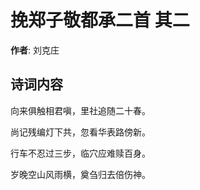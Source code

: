 # 挽郑子敬都承二首  其二

**作者**: 刘克庄

## 诗词内容

向来俱触相君嗔，里社追随二十春。

尚记残编灯下共，忽看华表路傍新。

行车不忍过三步，临穴应难赎百身。

岁晚空山风雨横，奠刍归去倍伤神。

